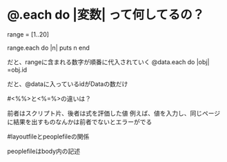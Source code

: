 # @.each do |変数| って何してるの？

range = [1..20]

range.each do |n|
  puts n
end

だと、rangeに含まれる数字が順番に代入されていく
@data.each do |obj|
  =obj.id

だと、@dataに入っているidがDataの数だけ

#<%%>と<%=%>の違いは？

前者はスクリプト片、後者は式を評価した値
例えば、値を入力し、同じページに結果を出すものなんかは前者でないとエラーがでる

#layoutfileとpeoplefileの関係

peoplefileはbody内の記述